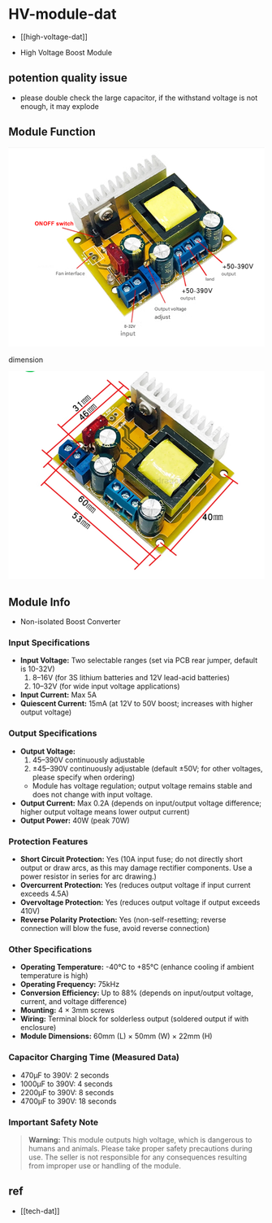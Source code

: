 # HV-module-dat

- [[high-voltage-dat]]

- High Voltage Boost Module


## potention quality issue 

- please double check the large capacitor, if the withstand voltage is not enough, it may explode



## Module Function 

![](2025-10-08-15-19-42.png)

dimension 

![](2025-10-08-15-20-14.png)

## Module Info 

- Non-isolated Boost Converter

### Input Specifications
- **Input Voltage:** Two selectable ranges (set via PCB rear jumper, default is 10-32V)
  1. 8–16V (for 3S lithium batteries and 12V lead-acid batteries)
  2. 10–32V (for wide input voltage applications)
- **Input Current:** Max 5A
- **Quiescent Current:** 15mA (at 12V to 50V boost; increases with higher output voltage)

### Output Specifications
- **Output Voltage:** 
  1. 45–390V continuously adjustable
  2. ±45–390V continuously adjustable (default ±50V; for other voltages, please specify when ordering)
  - Module has voltage regulation; output voltage remains stable and does not change with input voltage.
- **Output Current:** Max 0.2A (depends on input/output voltage difference; higher output voltage means lower output current)
- **Output Power:** 40W (peak 70W)

### Protection Features
- **Short Circuit Protection:** Yes (10A input fuse; do not directly short output or draw arcs, as this may damage rectifier components. Use a power resistor in series for arc drawing.)
- **Overcurrent Protection:** Yes (reduces output voltage if input current exceeds 4.5A)
- **Overvoltage Protection:** Yes (reduces output voltage if output exceeds 410V)
- **Reverse Polarity Protection:** Yes (non-self-resetting; reverse connection will blow the fuse, avoid reverse connection)

### Other Specifications
- **Operating Temperature:** -40°C to +85°C (enhance cooling if ambient temperature is high)
- **Operating Frequency:** 75kHz
- **Conversion Efficiency:** Up to 88% (depends on input/output voltage, current, and voltage difference)
- **Mounting:** 4 × 3mm screws
- **Wiring:** Terminal block for solderless output (soldered output if with enclosure)
- **Module Dimensions:** 60mm (L) × 50mm (W) × 22mm (H)

### Capacitor Charging Time (Measured Data)
- 470μF to 390V: 2 seconds
- 1000μF to 390V: 4 seconds
- 2200μF to 390V: 8 seconds
- 4700μF to 390V: 18 seconds

### Important Safety Note
> **Warning:** This module outputs high voltage, which is dangerous to humans and animals. Please take proper safety precautions during use. The seller is not responsible for any consequences resulting from improper use or handling of the module.


## ref 

- [[tech-dat]]